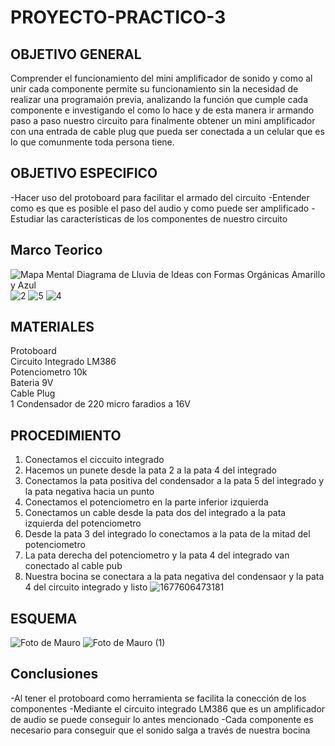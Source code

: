 # PROYECTO-PRACTICO-3
## OBJETIVO GENERAL
Comprender el funcionamiento del mini amplificador de sonido y como al unir cada componente permite su funcionamiento sin la necesidad de realizar una programaión previa, analizando la función que cumple cada componente e investigando el como lo hace y de esta manera ir armando paso a paso nuestro circuito para finalmente obtener un mini amplificador con una entrada de cable plug que pueda ser conectada a un celular que es lo que comunmente toda persona tiene.

## OBJETIVO ESPECIFICO 
-Hacer uso del protoboard para facilitar el armado del circuito
-Entender como es que es posible el paso del audio y como puede ser amplificado
-Estudiar las características de los componentes de nuestro circuito

## Marco Teorico


![Mapa Mental Diagrama de Lluvia de Ideas con Formas Orgánicas Amarillo y Azul](https://user-images.githubusercontent.com/116821356/221924041-27973da6-1510-475d-9d46-494c1b71eae7.png)
![2](https://user-images.githubusercontent.com/116821356/221924318-61bb7da4-671c-476f-883c-8fef4f27054b.png)
![5](https://user-images.githubusercontent.com/116821356/221924608-cdab7432-0b22-48c2-9087-1ec50bfcaa9b.jpg)
![4](https://user-images.githubusercontent.com/116821356/221924633-604d17f0-6c9c-4a41-8e7e-f3f525d556f4.jpg)

## MATERIALES 
Protoboard <br>
Circuito Integrado LM386 <br>
Potenciometro 10k <br>
Bateria 9V <br>
Cable Plug <br>
1 Condensador de 220 micro faradios a 16V <br>

## PROCEDIMIENTO
1. Conectamos el ciccuito integrado 
2. Hacemos un punete desde la pata 2 a la pata 4 del integrado
3. Conectamos la pata positiva del condensador a la pata 5 del integrado y la pata negativa hacia un punto 
4. Conectamos el potenciometro en  la parte inferior izquierda
5. Conectamos un cable desde la pata dos del integrado a la pata izquierda del potenciometro
6. Desde la pata 3 del integrado lo conectamos a la pata de la mitad del potenciometro 
7. La pata derecha del potenciometro y la pata 4 del integrado van conectado al cable pub
8. Nuestra bocina se conectara a la pata negativa del condensaor y la pata 4 del circuito integrado y listo
![1677606473181](https://user-images.githubusercontent.com/116821356/221935737-34ec97a9-0223-46c2-b0c4-d42c70c61806.jpg)

## ESQUEMA 
![Foto de Mauro](https://user-images.githubusercontent.com/116821356/221935449-cda16382-7392-4236-88cb-f9f960510c9a.jpg)
![Foto de Mauro (1)](https://user-images.githubusercontent.com/116821356/221935431-6d43c640-2888-4fc2-b37e-13c239f008e6.jpg)

## Conclusiones 
-Al tener el protoboard como herramienta se facilita la conección de los componentes
-Mediante el circuito integrado LM386 que es un amplificador de audio se puede conseguir lo antes mencionado 
-Cada componente es necesario para conseguir que el sonido salga a través de nuestra bocina 
